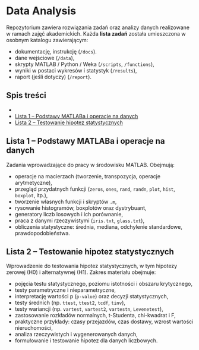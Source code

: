 # Data Analysis

Repozytorium zawiera rozwiązania zadań oraz analizy danych realizowane w ramach zajęć akademickich. Każda **lista zadań** została umieszczona w osobnym katalogu zawierającym:
- dokumentację, instrukcję (`/docs`).
- dane wejściowe (`/data`),
- skrypty MATLAB / Python / Weka (`/scripts`, `/functions`),
- wyniki w postaci wykresów i statystyk (`/results`),
- raport (jeśli dotyczy) (`/report`).

## Spis treści
- 
- [Lista 1 – Podstawy MATLABa i operacje na danych](#lista-1--podstawy-matlaba-i-operacje-na-danych)
- [Lista 2 – Testowanie hipotez statystycznych](#lista-2--testowanie-hipotez-statystycznych)

## Lista 1 – Podstawy MATLABa i operacje na danych

Zadania wprowadzające do pracy w środowisku MATLAB. Obejmują:

- operacje na macierzach (tworzenie, transpozycja, operacje arytmetyczne),
- przegląd przydatnych funkcji (`zeros`, `ones`, `rand`, `randn`, `plot`, `hist`, `boxplot`, itp.),
- tworzenie własnych funkcji i skryptów `.m`,
- rysowanie histogramów, boxplotów oraz dystrybuant,
- generatory liczb losowych i ich porównanie,
- praca z danymi rzeczywistymi (`iris.txt`, `glass.txt`),
- obliczenia statystyczne: średnia, mediana, odchylenie standardowe, prawdopodobieństwa.

## Lista 2 – Testowanie hipotez statystycznych

Wprowadzenie do testowania hipotez statystycznych, w tym hipotezy zerowej (H0) i alternatywnej (H1). Zakres materiału obejmuje:

- pojęcia testu statystycznego, poziomu istotności i obszaru krytycznego,
- testy parametryczne i nieparametryczne,
- interpretację wartości p (`p-value`) oraz decyzji statystycznych,
- testy średnich (np. `ttest`, `ttest2`, `tcdf`, `tinv`),
- testy wariancji (np. `vartest`, `vartest2`, `vartestn`, `Levenetest`),
- zastosowanie rozkładów normalnych, t-Studenta, chi-kwadrat i F,
- praktyczne przykłady: czasy przejazdów, czas dostawy, wzrost wartości nieruchomości,
- analiza rzeczywistych i wygenerowanych danych,
- formułowanie i testowanie hipotez dla danych liczbowych.
